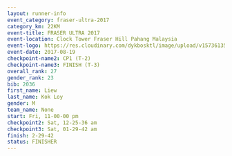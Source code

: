 ```yaml
---
layout: runner-info 
event_category: fraser-ultra-2017 
category_km: 22KM 
event-title: FRASER ULTRA 2017 
event-location: Clock Tower Fraser Hill Pahang Malaysia 
event-logo: https://res.cloudinary.com/dykbosktl/image/upload/v1573613535/Logo/logo_mfst7w.jpg 
event-date: 2017-08-19 
checkpoint-name2: CP1 (T-2) 
checkpoint-name3: FINISH (T-3) 
overall_rank: 27
gender_rank: 23
bib: 2036
first_name: Liew
last_name: Kok Loy
gender: M
team_name: None
start: Fri, 11-00-00 pm
checkpoint2: Sat, 12-25-36 am
checkpoint3: Sat, 01-29-42 am
finish: 2-29-42
status: FINISHER
---
```

